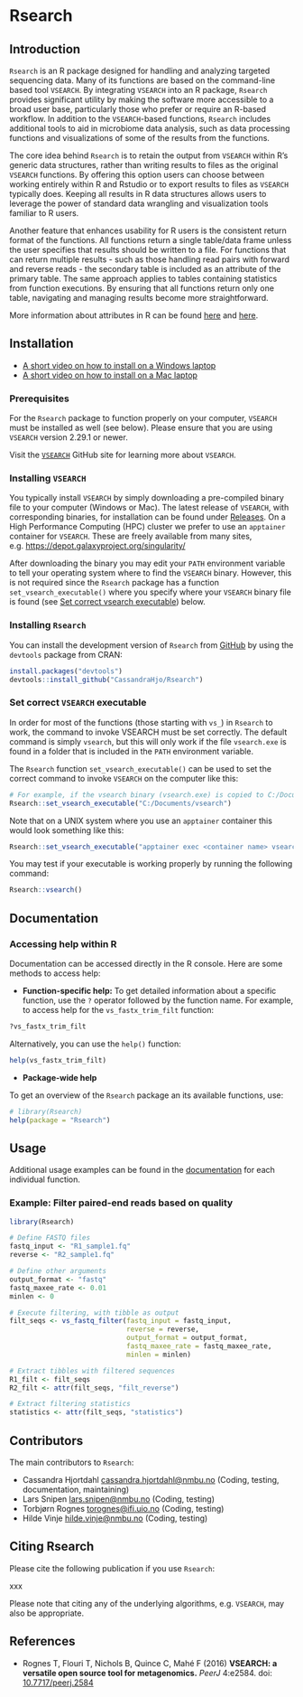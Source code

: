
# Rsearch

## Introduction

`Rsearch` is an R package designed for handling and analyzing targeted
sequencing data. Many of its functions are based on the command-line
based tool `VSEARCH`. By integrating `VSEARCH` into an R package,
`Rsearch` provides significant utility by making the software more
accessible to a broad user base, particularly those who prefer or
require an R-based workflow. In addition to the `VSEARCH`-based
functions, `Rsearch` includes additional tools to aid in microbiome data
analysis, such as data processing functions and visualizations of some
of the results from the functions.

The core idea behind `Rsearch` is to retain the output from `VSEARCH`
within R’s generic data structures, rather than writing results to files
as the original `VSEARCH` functions. By offering this option users can
choose between working entirely within R and Rstudio or to export
results to files as `VSEARCH` typically does. Keeping all results in R
data structures allows users to leverage the power of standard data
wrangling and visualization tools familiar to R users.

Another feature that enhances usability for R users is the consistent
return format of the functions. All functions return a single table/data
frame unless the user specifies that results should be written to a
file. For functions that can return multiple results - such as those
handling read pairs with forward and reverse reads - the secondary table
is included as an attribute of the primary table. The same approach
applies to tables containing statistics from function executions. By
ensuring that all functions return only one table, navigating and
managing results become more straightforward.

More information about attributes in R can be found
[here](https://www.r-bloggers.com/2020/10/attributes-in-r/) and
[here](https://www.rdocumentation.org/packages/base/versions/3.6.2/topics/attributes).

## Installation

- <a href="https://youtu.be/vxcQHTbcDss?si=QYPSliQum6ZjV6Ps"
  target="blank">A short video on how to install on a Windows laptop</a>
- <a href="" target="blank">A short video on how to install on a Mac
  laptop</a>

### Prerequisites

For the `Rsearch` package to function properly on your computer,
`VSEARCH` must be installed as well (see below). Please ensure that you
are using `VSEARCH` version 2.29.1 or newer.

Visit the [`VSEARCH`](https://github.com/torognes/vsearch) GitHub site
for learning more about `VSEARCH`.

### Installing `VSEARCH`

You typically install `VSEARCH` by simply downloading a pre-compiled
binary file to your computer (Windows or Mac). The latest release of
`VSEARCH`, with corresponding binaries, for installation can be found
under [Releases](https://github.com/torognes/vsearch/releases). On a
High Performance Computing (HPC) cluster we prefer to use an `apptainer`
container for `VSEARCH`. These are freely available from many sites,
e.g. <https://depot.galaxyproject.org/singularity/>

After downloading the binary you may edit your `PATH` environment
variable to tell your operating system where to find the `VSEARCH`
binary. However, this is not required since the `Rsearch` package has a
function `set_vsearch_executable()` where you specify where your
`VSEARCH` binary file is found (see [Set correct vsearch
executable](#set-correct-vsearch-executable)) below.

### Installing `Rsearch`

You can install the development version of `Rsearch` from
[GitHub](https://github.com/CassandraHjo/Rsearch) by using the
`devtools` package from CRAN:

``` r
install.packages("devtools")
devtools::install_github("CassandraHjo/Rsearch")
```

### Set correct `VSEARCH` executable

In order for most of the functions (those starting with `vs_`) in
`Rsearch` to work, the command to invoke VSEARCH must be set correctly.
The default command is simply `vsearch`, but this will only work if the
file `vsearch.exe` is found in a folder that is included in the `PATH`
environment variable.

The `Rsearch` function `set_vsearch_executable()` can be used to set the
correct command to invoke `VSEARCH` on the computer like this:

``` r
# For example, if the vsearch binary (vsearch.exe) is copied to C:/Documents/ on the computer
Rsearch::set_vsearch_executable("C:/Documents/vsearch")
```

Note that on a UNIX system where you use an `apptainer` container this
would look something like this:

``` r
Rsearch::set_vsearch_executable("apptainer exec <container name> vsearch")
```

You may test if your executable is working properly by running the
following command:

``` r
Rsearch::vsearch()
```

## Documentation

### Accessing help within R

Documentation can be accessed directly in the R console. Here are some
methods to access help:

- **Function-specific help:** To get detailed information about a
  specific function, use the `?` operator followed by the function name.
  For example, to access help for the `vs_fastx_trim_filt` function:

``` r
?vs_fastx_trim_filt
```

Alternatively, you can use the `help()` function:

``` r
help(vs_fastx_trim_filt)
```

- **Package-wide help**

To get an overview of the `Rsearch` package an its available functions,
use:

``` r
# library(Rsearch)
help(package = "Rsearch")
```

## Usage

Additional usage examples can be found in the
[documentation](#documentation) for each individual function.

### Example: Filter paired-end reads based on quality

``` r
library(Rsearch)

# Define FASTQ files
fastq_input <- "R1_sample1.fq"
reverse <- "R2_sample1.fq"

# Define other arguments
output_format <- "fastq"
fastq_maxee_rate <- 0.01
minlen <- 0

# Execute filtering, with tibble as output
filt_seqs <- vs_fastq_filter(fastq_input = fastq_input,
                             reverse = reverse,
                             output_format = output_format,
                             fastq_maxee_rate = fastq_maxee_rate,
                             minlen = minlen)

# Extract tibbles with filtered sequences
R1_filt <- filt_seqs
R2_filt <- attr(filt_seqs, "filt_reverse")

# Extract filtering statistics
statistics <- attr(filt_seqs, "statistics")
```

## Contributors

The main contributors to `Rsearch`:

- Cassandra Hjortdahl <cassandra.hjortdahl@nmbu.no> (Coding, testing,
  documentation, maintaining)
- Lars Snipen <lars.snipen@nmbu.no> (Coding, testing)
- Torbjørn Rognes <torognes@ifi.uio.no> (Coding, testing)
- Hilde Vinje <hilde.vinje@nmbu.no> (Coding, testing)

## Citing Rsearch

Please cite the following publication if you use `Rsearch`:

xxx

Please note that citing any of the underlying algorithms,
e.g. `VSEARCH`, may also be appropriate.

## References

- Rognes T, Flouri T, Nichols B, Quince C, Mahé F (2016) **VSEARCH: a
  versatile open source tool for metagenomics.** *PeerJ* 4:e2584. doi:
  [10.7717/peerj.2584](https://doi.org/10.7717/peerj.2584)

